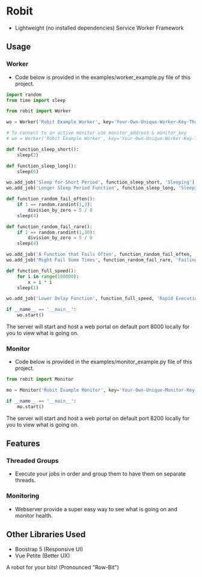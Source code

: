 # Robit

- Lightweight (no installed dependencies) Service Worker Framework

## Usage

### Worker

- Code below is provided in the examples/worker_example.py file of this project.

```python
import random
from time import sleep

from robit import Worker

wo = Worker('Robit Example Worker', key='Your-Own-Unique-Worker-Key-That-Secure')

# To connect to an active monitor use monitor_address & monitor_key
# wo = Worker('Robit Example Worker', key='Your-Own-Unique-Worker-Key-That-Secure', monitor_address='http://127.0.0.1:8200', monitor_key='Your-Own-Unique-Monitor-Key-That-Secure')

def function_sleep_short():
    sleep(2)

def function_sleep_long():
    sleep(6)

wo.add_job('Sleep for Short Period', function_sleep_short, 'Sleeping')
wo.add_job('Longer Sleep Period Function', function_sleep_long, 'Sleeping')

def function_random_fail_often():
    if 1 == random.randint(1,3):
        division_by_zero = 5 / 0
    sleep(4)

def function_random_fail_rare():
    if 1 == random.randint(1,30):
        division_by_zero = 5 / 0
    sleep(4)

wo.add_job('A Function that Fails Often', function_random_fail_often, 'Failing')
wo.add_job('Might Fail Some Times', function_random_fail_rare, 'Failing')

def function_full_speed():
    for i in range(100000):
        x = i * i
    sleep(1)

wo.add_job('Lower Delay Function', function_full_speed, 'Rapid Execution')

if __name__ == '__main__':
    wo.start()

```

The server will start and host a web portal on default port 8000 locally for you to view what is going on.

### Monitor

- Code below is provided in the examples/monitor_example.py file of this project.

```python
from robit import Monitor

mo = Monitor('Robit Example Monitor', key='Your-Own-Unique-Monitor-Key-That-Secure')

if __name__ == '__main__':
    mo.start()
```

The server will start and host a web portal on default port 8200 locally for you to view what is going on.

## Features

### Threaded Groups

- Execute your jobs in order and group them to have them on separate threads.

### Monitoring

- Webserver provide a super easy way to see what is going on and monitor health.

## Other Libraries Used

- Boostrap 5 (Responsive UI)
- Vue Petite (Better UX)

A robot for your bits! (Pronounced "Row-Bit")

